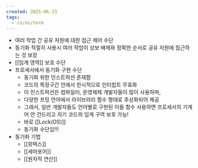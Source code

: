 ```yaml
---
created: 2025-06-23
tags:
  - cs/os/term
---
```

- 여러 작업 간 공유 자원에 대한 접근 제어 수단
- 동기화 적절히 사용시 여러 작업이 상보 배제와 정확한 순서로 공유 자원에 접근하는 것 보장
- [[임계 영역]] 보호 수단
- 프로세서에서 동기화 구현 수단
	- 동기화 위한 인스트럭션 존재함
	- 코드의 특정구간 안에서 한시적으로 인터럽트 무효화
	- 이 인스트럭션은 컴파일러, 운영체제 개발자들이 많이 사용하며,
	- 다양한 프밍 언어에서 라이브러리 함수 형태로 추상화되어 제공
	- 그래서, 일반 개발자들도 언어별로 구현된 이들 함수 사용하면 프로세서의 기계어 안 건드리고 자기 코드의 임계 구역 보호 가능!
	- 바로 [[Lock(OS)]]
	- 동기화 수단임!!!
- 동기화 기법
	- [[뮤텍스]]
	- [[세마포어]]
	- [[원자적 연산]]
